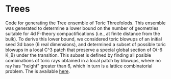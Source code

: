 # Trees
Code for generating the Tree ensemble of Toric Threefolods. This ensemble was generated to determine a lower bound on the number of geometries suitable
for 4d F-theory compactifications (i.e., at finite distance from the bulk). To derive this lower bound, we considered toric blowups of an initial seed
3d base (6 real dimensions), and determined a subset of possible toric blowups in a local C^3 patch that preserve a special global section of O(-6 K_B) under the transition. This subset is defined by finding all posible combinations of toric rays obtained in a local patch by blowups, where no ray has "height" greater than 6, which in turn is a lattice combinatorial problem. The is available [here](https://inspirehep.net/literature/1603639).
